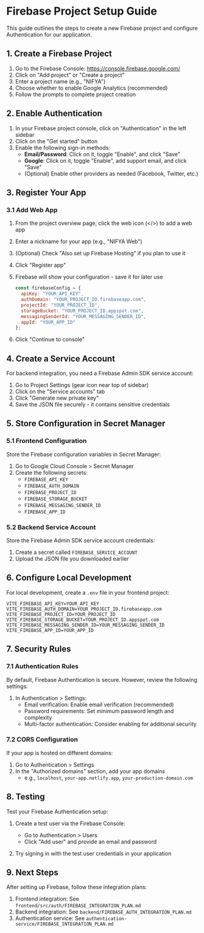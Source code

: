 # Firebase Project Setup Guide

This guide outlines the steps to create a new Firebase project and configure Authentication for our application.

## 1. Create a Firebase Project

1. Go to the Firebase Console: https://console.firebase.google.com/
2. Click on "Add project" or "Create a project"
3. Enter a project name (e.g., "NIFYA")
4. Choose whether to enable Google Analytics (recommended)
5. Follow the prompts to complete project creation

## 2. Enable Authentication

1. In your Firebase project console, click on "Authentication" in the left sidebar
2. Click on the "Get started" button
3. Enable the following sign-in methods:
   - **Email/Password**: Click on it, toggle "Enable", and click "Save"
   - **Google**: Click on it, toggle "Enable", add support email, and click "Save"
   - (Optional) Enable other providers as needed (Facebook, Twitter, etc.)

## 3. Register Your App

### 3.1 Add Web App

1. From the project overview page, click the web icon (</>) to add a web app
2. Enter a nickname for your app (e.g., "NIFYA Web")
3. (Optional) Check "Also set up Firebase Hosting" if you plan to use it
4. Click "Register app"
5. Firebase will show your configuration - save it for later use
   
   ```javascript
   const firebaseConfig = {
     apiKey: "YOUR_API_KEY",
     authDomain: "YOUR_PROJECT_ID.firebaseapp.com",
     projectId: "YOUR_PROJECT_ID",
     storageBucket: "YOUR_PROJECT_ID.appspot.com",
     messagingSenderId: "YOUR_MESSAGING_SENDER_ID",
     appId: "YOUR_APP_ID"
   };
   ```

6. Click "Continue to console"

## 4. Create a Service Account

For backend integration, you need a Firebase Admin SDK service account:

1. Go to Project Settings (gear icon near top of sidebar)
2. Click on the "Service accounts" tab
3. Click "Generate new private key"
4. Save the JSON file securely - it contains sensitive credentials

## 5. Store Configuration in Secret Manager

### 5.1 Frontend Configuration

Store the Firebase configuration variables in Secret Manager:

1. Go to Google Cloud Console > Secret Manager
2. Create the following secrets:
   - `FIREBASE_API_KEY`
   - `FIREBASE_AUTH_DOMAIN`
   - `FIREBASE_PROJECT_ID`
   - `FIREBASE_STORAGE_BUCKET`
   - `FIREBASE_MESSAGING_SENDER_ID`
   - `FIREBASE_APP_ID`

### 5.2 Backend Service Account

Store the Firebase Admin SDK service account credentials:

1. Create a secret called `FIREBASE_SERVICE_ACCOUNT`
2. Upload the JSON file you downloaded earlier

## 6. Configure Local Development

For local development, create a `.env` file in your frontend project:

```
VITE_FIREBASE_API_KEY=YOUR_API_KEY
VITE_FIREBASE_AUTH_DOMAIN=YOUR_PROJECT_ID.firebaseapp.com
VITE_FIREBASE_PROJECT_ID=YOUR_PROJECT_ID
VITE_FIREBASE_STORAGE_BUCKET=YOUR_PROJECT_ID.appspot.com
VITE_FIREBASE_MESSAGING_SENDER_ID=YOUR_MESSAGING_SENDER_ID
VITE_FIREBASE_APP_ID=YOUR_APP_ID
```

## 7. Security Rules

### 7.1 Authentication Rules

By default, Firebase Authentication is secure. However, review the following settings:

1. In Authentication > Settings:
   - Email verification: Enable email verification (recommended)
   - Password requirements: Set minimum password length and complexity
   - Multi-factor authentication: Consider enabling for additional security

### 7.2 CORS Configuration

If your app is hosted on different domains:

1. Go to Authentication > Settings
2. In the "Authorized domains" section, add your app domains
   - e.g., `localhost`, `your-app.netlify.app`, `your-production-domain.com`

## 8. Testing

Test your Firebase Authentication setup:

1. Create a test user via the Firebase Console:
   - Go to Authentication > Users
   - Click "Add user" and provide an email and password
   
2. Try signing in with the test user credentials in your application

## 9. Next Steps

After setting up Firebase, follow these integration plans:

1. Frontend integration: See `frontend/src/auth/FIREBASE_INTEGRATION_PLAN.md`
2. Backend integration: See `backend/FIREBASE_AUTH_INTEGRATION_PLAN.md`
3. Authentication service: See `authentication-service/FIREBASE_INTEGRATION_PLAN.md` 